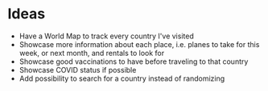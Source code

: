 # Ideas

- Have a World Map to track every country I've visited
- Showcase more information about each place, i.e. planes to take for this week, or next month, and rentals to look for
- Showcase good vaccinations to have before traveling to that country
- Showcase COVID status if possible
- Add possibility to search for a country instead of randomizing